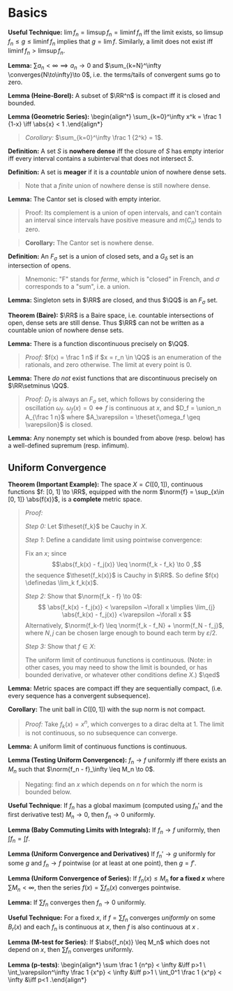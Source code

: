 # Basics


**Useful Technique:**
$\lim f_n = \limsup f_n = \liminf f_n$ iff the limit exists, so $\limsup f_n \leq g \leq \liminf f_n$ implies that $g = \lim f$. 
Similarly, a limit does not exist iff $\liminf f_n > \limsup f_n$.

**Lemma:**
$\sum a_n < \infty \implies a_n \to 0$ and $\sum_{k=N}^\infty \converges{N\to\infty}\to 0$, i.e. the terms/tails of convergent sums go to zero.

**Lemma (Heine-Borel):**
A subset of $\RR^n$ is compact iff it is closed and bounded.

**Lemma (Geometric Series):**
\begin{align*}
\sum_{k=0}^\infty x^k = \frac 1 {1-x} \iff \abs{x} < 1
.\end{align*}

> *Corollary:* 
> $\sum_{k=0}^\infty \frac 1 {2^k} = 1$.

**Definition:**
A set $S$ is **nowhere dense** iff the closure of $S$ has empty interior iff every interval contains a subinterval that does not intersect $S$.

**Definition:**
A set is **meager** if it is a *countable* union of nowhere dense sets.

> Note that a *finite* union of nowhere dense is still nowhere dense.

**Lemma:**
The Cantor set is closed with empty interior.

> Proof: Its complement is a union of open intervals, and can't contain an interval since intervals have positive measure and $m(C_n)$ tends to zero.

> **Corollary:**
> The Cantor set is nowhere dense.

**Definition:**
An $F_\sigma$ set is a union of closed sets, and a $G_\delta$ set is an intersection of opens.

> Mnemonic: "F" stands for *ferme*, which is "closed" in French, and $\sigma$ corresponds to a "sum", i.e. a union.

**Lemma:**
Singleton sets in $\RR$ are closed, and thus $\QQ$ is an $F_\sigma$ set.

**Theorem (Baire):**
$\RR$ is a Baire space, i.e. countable intersections of open, dense sets are still dense. 
Thus $\RR$ can not be written as a countable union of nowhere dense sets.

**Lemma:**
There is a function discontinuous precisely on $\QQ$.

> *Proof:* $f(x) = \frac 1 n$ if $x = r_n \in \QQ$ is an enumeration of the rationals, and zero otherwise.
The limit at every point is 0.

**Lemma:**
There *do not* exist functions that are discontinuous precisely on $\RR\setminus \QQ$.

> *Proof:* $D_f$ is always an $F_\sigma$ set, which follows by considering the oscillation $\omega_f$.
> $\omega_f(x) = 0 \iff f$ is continuous at $x$, and $D_f = \union_n A_{\frac 1 n}$ where $A_\varepsilon = \theset{\omega_f \geq \varepsilon}$ is closed.

**Lemma:**
Any nonempty set which is bounded from above (resp. below) has a well-defined supremum (resp. infimum).

## Uniform Convergence 

**Theorem (Important Example):**
The space $X = C([0, 1])$, continuous functions $f: [0, 1] \to \RR$, equipped with the norm $\norm{f} = \sup_{x\in [0, 1]} \abs{f(x)}$, is a **complete** metric space.

> *Proof:*
>
> *Step 0:* Let $\theset{f_k}$ be Cauchy in $X$.
>
> *Step 1*: Define a candidate limit using pointwise convergence:
>
> Fix an $x$; since
$$\abs{f_k(x) - f_j(x)}  \leq \norm{f_k - f_k} \to 0
,$$ 
> the sequence $\theset{f_k(x)}$ is Cauchy in $\RR$.
> So define $f(x) \definedas \lim_k f_k(x)$.
>
>
> *Step 2:* Show that $\norm{f_k - f} \to 0$:
$$
\abs{f_k(x) - f_j(x)} < \varepsilon ~\forall x \implies \lim_{j} \abs{f_k(x) - f_j(x)} <\varepsilon ~\forall x
$$
> Alternatively, $\norm{f_k-f} \leq \norm{f_k - f_N} + \norm{f_N - f_j}$, where $N, j$ can be chosen large enough to bound each term by $\varepsilon/2$.
>
> *Step 3:* Show that $f\in X$:
>
> The uniform limit of continuous functions is continuous. (Note: in other cases, you may need to show the limit is bounded, or has bounded derivative, or whatever other conditions define $X$.)
> $\qed$

**Lemma:**
Metric spaces are compact iff they are sequentially compact, (i.e. every sequence has a convergent subsequence).

**Corollary:**
The unit ball in $C([0, 1])$ with the sup norm is not compact.

> *Proof:* Take $f_k(x) = x^n$, which converges to a dirac delta at 1. The limit is not continuous, so no subsequence can converge.

**Lemma:**
A uniform limit of continuous functions is continuous.

**Lemma (Testing Uniform Convergence):**
$f_n \to f$ uniformly iff there exists an $M_n$ such that $\norm{f_n - f}_\infty \leq M_n \to 0$.

> Negating: find an $x$ which depends on $n$ for which the norm is bounded below.

**Useful Technique**: If $f_n$ has a global maximum (computed using $f_n'$ and the first derivative test) $M_n \to 0$, then $f_n \to 0$ uniformly.

**Lemma (Baby Commuting Limits with Integrals):**
If $f_n \to f$ uniformly, then $\int f_n = \int f$.

**Lemma (Uniform Convergence and Derivatives)**
If $f_n' \to g$ uniformly for some $g$ and $f_n \to f$ pointwise (or at least at one point), then $g = f'$.

**Lemma (Uniform Convergence of Series):**
If $f_n(x) \leq M_n$ **for a fixed $x$** where $\sum M_n < \infty$, then the series $f(x) = \sum f_n(x)$ converges pointwise.

**Lemma:**
If $\sum f_n$ converges then $f_n \to 0$ uniformly.

**Useful Technique:**
For a fixed $x$, if $f = \sum f_n$ converges *uniformly* on some $B_r(x)$ and each $f_n$ is continuous at $x$, then $f$ is also continuous at $x$ .

**Lemma (M-test for Series)**:
If $\abs{f_n(x)} \leq M_n$ which does not depend on $x$, then $\sum f_n$ converges uniformly.

**Lemma (p-tests)**:
\begin{align*}
\sum \frac 1 {n^p} < \infty &\iff p>1 \\
\int_\varepsilon^\infty \frac 1 {x^p} < \infty 
&\iff p>1 \\
\int_0^1 \frac 1 {x^p} < \infty 
&\iff p<1
.\end{align*}
